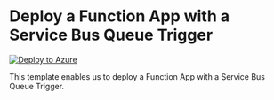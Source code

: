 # Deploy a Function App with a Service Bus Queue Trigger


[![Deploy to Azure](https://aka.ms/deploytoazurebutton)](https://portal.azure.com/#create/Microsoft.Template/uri/https%3A%2F%2Fraw.githubusercontent.com%2Fmehul-birari%2Fsample-arm-templates%2Fmaster%2Ffunction-app-servicebus-queue-trigger%2Fazuredeploy.json)  

This template enables us to deploy a Function App with a Service Bus Queue Trigger. 

